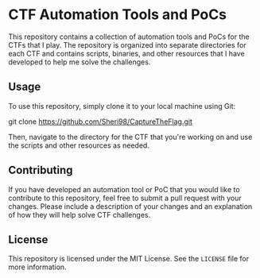 # CTF Automation Tools and PoCs

This repository contains a collection of automation tools and PoCs for the CTFs that I play. The repository is organized into separate directories for each CTF and contains scripts, binaries, and other resources that I have developed to help me solve the challenges.

## Usage

To use this repository, simply clone it to your local machine using Git:

git clone https://github.com/Sheri98/CaptureTheFlag.git

Then, navigate to the directory for the CTF that you're working on and use the scripts and other resources as needed.

## Contributing

If you have developed an automation tool or PoC that you would like to contribute to this repository, feel free to submit a pull request with your changes. Please include a description of your changes and an explanation of how they will help solve CTF challenges.

## License

This repository is licensed under the MIT License. See the `LICENSE` file for more information.
